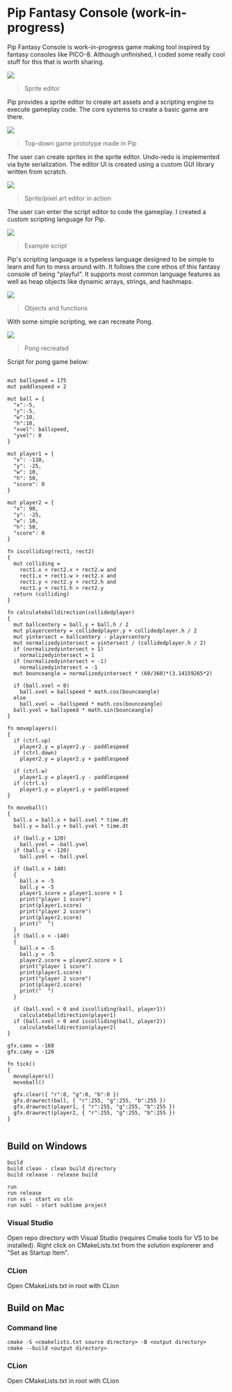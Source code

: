 # Pip Fantasy Console (work-in-progress)

Pip Fantasy Console is work-in-progress game making tool inspired by fantasy consoles like PICO-8. Although unfinished, I coded some really cool stuff for this that is worth sharing.

![](https://kevin.gd/images/pip-demo/mario.png)
> Sprite editor

Pip provides a sprite editor to create art assets and a scripting engine to execute gameplay code. The core systems to create a basic game are there.

![](https://kevin.gd/images/pip-demo/nuclear-pip.gif)
> Top-down game prototype made in Pip

The user can create sprites in the sprite editor. Undo-redo is implemented via byte serialization. The editor UI is created using a custom GUI library written from scratch.

![](https://kevin.gd/images/pip-demo/timelapse.gif)
> Sprite/pixel art editor in action

The user can enter the script editor to code the gameplay. I created a custom scripting language for Pip.

![](https://kevin.gd/images/pip-demo/piplang-demo-1.png)
> Example script

Pip's scripting language is a typeless language designed to be simple to learn and fun to mess around with. It follows the core ethos of this fantasy console of being "playful". It supports most common language features as well as heap objects like dynamic arrays, strings, and hashmaps. 

![](https://kevin.gd/images/pip-demo/piplang-demo-2.png)
> Objects and functions

With some simple scripting, we can recreate Pong.

![](https://kevin.gd/images/pip-demo/pong.gif)
> Pong recreated


Script for pong game below:
```

mut ballspeed = 175
mut paddlespeed = 2

mut ball = { 
  "x":-5, 
  "y":-5, 
  "w":10, 
  "h":10,
  "xvel": ballspeed,
  "yvel": 0
}

mut player1 = {
  "x": -110,
  "y": -25,
  "w": 10,
  "h": 50,
  "score": 0
}

mut player2 = {
  "x": 90,
  "y": -25,
  "w": 10,
  "h": 50,
  "score": 0
}

fn iscolliding(rect1, rect2)
{
  mut colliding = 
    rect1.x < rect2.x + rect2.w and
    rect1.x + rect1.w > rect2.x and
    rect1.y < rect2.y + rect2.h and
    rect1.y + rect1.h > rect2.y
  return (colliding)
}

fn calculateballdirection(collidedplayer)
{
  mut ballcentery = ball.y + ball.h / 2
  mut playercentery = collidedplayer.y + collidedplayer.h / 2
  mut yintersect = ballcentery - playercentery
  mut normalizedyintersect = yintersect / (collidedplayer.h / 2)
  if (normalizedyintersect > 1)
    normalizedyintersect = 1
  if (normalizedyintersect < -1)
    normalizedyintersect = -1
  mut bounceangle = normalizedyintersect * (60/360)*(3.14159265*2)

  if (ball.xvel < 0)
    ball.xvel = ballspeed * math.cos(bounceangle)
  else
    ball.xvel = -ballspeed * math.cos(bounceangle)
  ball.yvel = ballspeed * math.sin(bounceangle)
}

fn moveplayers()
{
  if (ctrl.up)
    player2.y = player2.y - paddlespeed
  if (ctrl.down)
    player2.y = player2.y + paddlespeed

  if (ctrl.w)
    player1.y = player1.y - paddlespeed
  if (ctrl.s)
    player1.y = player1.y + paddlespeed
}

fn moveball()
{
  ball.x = ball.x + ball.xvel * time.dt
  ball.y = ball.y + ball.yvel * time.dt

  if (ball.y > 120)
    ball.yvel = -ball.yvel
  if (ball.y < -120)
    ball.yvel = -ball.yvel

  if (ball.x > 140)
  {
    ball.x = -5
    ball.y = -5
    player1.score = player1.score + 1
    print("player 1 score")
    print(player1.score)
    print("player 2 score")
    print(player2.score)
    print("  ")
  }
  if (ball.x < -140)
  {
    ball.x = -5
    ball.y = -5
    player2.score = player2.score + 1
    print("player 1 score")
    print(player1.score)
    print("player 2 score")
    print(player2.score)
    print("  ")
  }

  if (ball.xvel < 0 and iscolliding(ball, player1))
    calculateballdirection(player1)
  if (ball.xvel > 0 and iscolliding(ball, player2))
    calculateballdirection(player2)
}

gfx.camx = -160
gfx.camy = -120

fn tick()
{
  moveplayers()
  moveball()

  gfx.clear({ "r":0, "g":0, "b":0 })
  gfx.drawrect(ball, { "r":255, "g":255, "b":255 })
  gfx.drawrect(player1, { "r":255, "g":255, "b":255 })
  gfx.drawrect(player2, { "r":255, "g":255, "b":255 })
}


```


## Build on Windows

```
build
build clean - clean build directory
build release - release build 

run
run release
run vs - start vs sln
run subl - start sublime project
```

### Visual Studio
Open repo directory with Visual Studio (requires Cmake tools for VS to be installed).
Right click on CMakeLists.txt from the solution explorerer and "Set as Startup Item".

### CLion
Open CMakeLists.txt in root with CLion

## Build on Mac

### Command line
```
cmake -S <cmakelists.txt source directory> -B <output directory>
cmake --build <output directory>
```
### CLion
Open CMakeLists.txt in root with CLion
